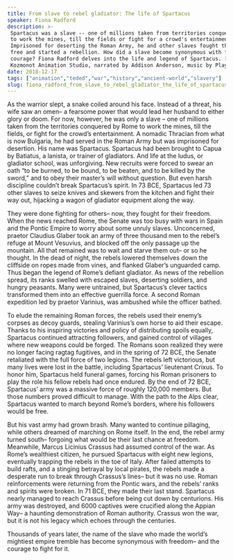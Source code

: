 ```yaml
---
title: From slave to rebel gladiator: The life of Spartacus
speaker: Fiona Radford
description: >-
 Spartacus was a slave -- one of millions taken from territories conquered by Rome
 to work the mines, till the fields or fight for a crowd's entertainment.
 Imprisoned for deserting the Roman Army, he and other slaves fought their way
 free and started a rebellion. How did a slave become synonymous with freedom and
 courage? Fiona Radford delves into the life and legend of Spartacus. [Directed by
 Kozmonot Animation Studio, narrated by Addison Anderson, music by Playhead].
date: 2018-12-17
tags: ["animation","teded","war","history","ancient-world","slavery"]
slug: fiona_radford_from_slave_to_rebel_gladiator_the_life_of_spartacus
---
```


As the warrior slept, a snake coiled around his face. Instead of a threat, his wife saw an
omen– a fearsome power that would lead her husband to either glory or doom. For now,
however, he was only a slave – one of millions taken from the territories conquered by
Rome to work the mines, till the fields, or fight for the crowd’s entertainment. A nomadic
Thracian from what is now Bulgaria, he had served in the Roman Army but was imprisoned
for desertion. His name was Spartacus. Spartacus had been brought to Capua by Batiatus, a
lanista, or trainer of gladiators. And life at the ludus, or gladiator school, was
unforgiving. New recruits were forced to swear an oath “to be burned, to be bound, to be
beaten, and to be killed by the sword,” and to obey their master’s will without
question. But even harsh discipline couldn’t break Spartacus’s spirit. In 73 BCE,
Spartacus led 73 other slaves to seize knives and skewers from the kitchen and fight
their way out, hijacking a wagon of gladiator equipment along the way.

They were done fighting for others– now, they fought for their freedom. When the news
reached Rome, the Senate was too busy with wars in Spain and the Pontic Empire to worry
about some unruly slaves. Unconcerned, praetor Claudius Glaber took an army of three
thousand men to the rebel’s refuge at Mount Vesuvius, and blocked off the only passage up
the mountain. All that remained was to wait and starve them out– or so he thought. In the
dead of night, the rebels lowered themselves down the cliffside on ropes made from vines,
and flanked Glaber’s unguarded camp. Thus began the legend of Rome’s defiant gladiator. As
news of the rebellion spread, its ranks swelled with escaped slaves, deserting soldiers,
and hungry peasants. Many were untrained, but Spartacus’s clever tactics transformed them
into an effective guerrilla force. A second Roman expedition led by praetor Varinius, was
ambushed while the officer bathed.

To elude the remaining Roman forces, the rebels used their enemy’s corpses as decoy
guards, stealing Varinius’s own horse to aid their escape. Thanks to his inspiring
victories and policy of distributing spoils equally, Spartacus continued attracting
followers, and gained control of villages where new weapons could be forged. The Romans
soon realized they were no longer facing ragtag fugitives, and in the spring of 72 BCE,
the Senate retaliated with the full force of two legions. The rebels left victorious, but
many lives were lost in the battle, including Spartacus’ lieutenant Crixus. To honor him, 
Spartacus held funeral games, forcing his Roman prisoners to play the role his fellow
rebels had once endured. By the end of 72 BCE, Spartacus’ army was a massive force of 
roughly 120,000 members. But those numbers proved difficult to manage. With the path to
the Alps clear, Spartacus wanted to march beyond Rome’s borders, where his followers
would be free.

But his vast army had grown brash. Many wanted to continue pillaging, while others dreamed
of marching on Rome itself. In the end, the rebel army turned south– forgoing what would
be their last chance at freedom. Meanwhile, Marcus Licinius Crassus had assumed control
of the war. As Rome’s wealthiest citizen, he pursued Spartacus with eight new legions,
eventually trapping the rebels in the toe of Italy. After failed attempts to build rafts,
and a stinging betrayal by local pirates, the rebels made a desperate run to break
through Crassus’s lines– but it was no use. Roman reinforcements were returning from the
Pontic wars, and the rebels’ ranks and spirits were broken. In 71 BCE, they made their
last stand. Spartacus nearly managed to reach Crassus before being cut down by
centurions. His army was destroyed, and 6000 captives were crucified along the Appian
Way– a haunting demonstration of Roman authority. Crassus won the war, but it is not his
legacy which echoes through the centuries.

Thousands of years later, the name of the slave who made the world’s mightiest empire
tremble has become synonymous with freedom– and the courage to fight for
it.

<!--
ad_duration=0
event="TED-Ed"
external_start_time=0
intro_duration=0
is_subtitle_required="False"
is_talk_featured="False"
language="en"
language_swap="False"
native_language="en"
number_of_related_talks=6
number_of_speakers=1
number_of_subtitled_videos=0
number_of_tags=6
number_of_talk_download_languages=20
number_of_talk_more_resources=0
number_of_talk_recommendations=0
number_of_talks_take_actions=0
post_ad_duration=0
published_timestamp="2018-12-17 19:06:55"
recording_date="2018-12-17"
speaker_is_published=0
speaker_name="Fiona Radford"
talk_name="From slave to rebel gladiator: The life of Spartacus"
talks_tags=["animation","teded","war","history","ancient-world","slavery"]
url_photo_talk="https://s3.amazonaws.com/talkstar-photos/uploads/e09720c5-ab26-4675-be32-39a705e6c5fe/spartacustextless_logo.jpg"
url_webpage="https://www.ted.com/talks/fiona_radford_from_slave_to_rebel_gladiator_the_life_of_spartacus"
video_type_name="TED-Ed Original"
-->